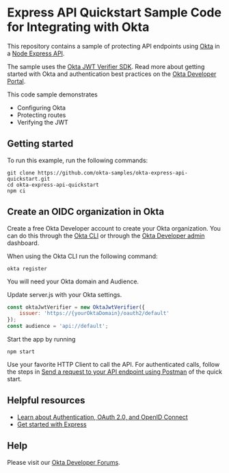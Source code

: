 # Express API Quickstart Sample Code for Integrating with Okta

This repository contains a sample of protecting API endpoints using [Okta](https://www.okta.com/) in a [Node Express API](https://developer.okta.com/docs/guides/protect-your-api/nodeexpress/main/).

The sample uses the [Okta JWT Verifier SDK](https://github.com/okta/okta-jwt-verifier-js). Read more about getting started with Okta and authentication best practices on the [Okta Developer Portal](https://developer.okta.com).

This code sample demonstrates
* Configuring Okta
* Protecting routes
* Verifying the JWT

## Getting started

To run this example, run the following commands:

```shell
git clone https://github.com/okta-samples/okta-express-api-quickstart.git
cd okta-express-api-quickstart
npm ci
```

## Create an OIDC organization in Okta

Create a free Okta Developer account to create your Okta organization. You can do this through the [Okta CLI](https://cli.okta.com/) or through the [Okta Developer admin](https://developer.okta.com) dashboard.

When using the Okta CLI run the following command:

```shell
okta register
```

You will need your Okta domain and Audience.

Update server.js with your Okta settings.

```js
const oktaJwtVerifier = new OktaJwtVerifier({
    issuer: 'https://{yourOktaDomain}/oauth2/default'
});
const audience = 'api://default';
```

Start the app by running

```shell
npm start
```

Use your favorite HTTP Client to call the API. For authenticated calls, follow the steps in [Send a request to your API endpoint using Postman]() of the quick start.

## Helpful resources

* [Learn about Authentication, OAuth 2.0, and OpenID Connect](https://developer.okta.com/docs/concepts/)
* [Get started with Express](https://expressjs.com/)

## Help

Please visit our [Okta Developer Forums](https://devforum.okta.com/).
